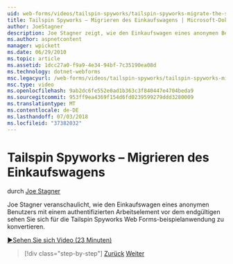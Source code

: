 ```yaml
---
uid: web-forms/videos/tailspin-spyworks/tailspin-spyworks-migrate-the-shopping-cart
title: Tailspin Spyworks – Migrieren des Einkaufswagens | Microsoft-Dokumentation
author: JoeStagner
description: Joe Stagner zeigt, wie den Einkaufswagen eines anonymen Benutzers in einem authentifizierten vor dem endgültigen sehen Sie sich für das Tailspin Spyworks-Beispiel-Web-f konvertiert...
ms.author: aspnetcontent
manager: wpickett
ms.date: 06/29/2010
ms.topic: article
ms.assetid: 1dcc27a0-f9a9-4e34-94bf-7c35190ea08d
ms.technology: dotnet-webforms
msc.legacyurl: /web-forms/videos/tailspin-spyworks/tailspin-spyworks-migrate-the-shopping-cart
msc.type: video
ms.openlocfilehash: 9ab2dc6fe552e0ad1b363c3f840447e4704beda9
ms.sourcegitcommit: 953ff9ea4369f154d6fd0239599279ddd3280009
ms.translationtype: MT
ms.contentlocale: de-DE
ms.lasthandoff: 07/03/2018
ms.locfileid: "37382032"
---
```

<a name="tailspin-spyworks---migrate-the-shopping-cart"></a>Tailspin Spyworks – Migrieren des Einkaufswagens
====================
durch [Joe Stagner](https://github.com/JoeStagner)

Joe Stagner veranschaulicht, wie den Einkaufswagen eines anonymen Benutzers mit einem authentifizierten Arbeitselement vor dem endgültigen sehen Sie sich für die Tailspin Spyworks Web Forms-beispielanwendung zu konvertieren.

[&#9654;Sehen Sie sich Video (23 Minuten)](https://channel9.msdn.com/Blogs/ASP-NET-Site-Videos/tailspin-spyworks-migrate-the-shopping-cart)

> [!div class="step-by-step"]
> [Zurück](tailspin-spyworks-update-the-shopping-cart.md)
> [Weiter](tailspin-spyworks-final-check-out.md)
